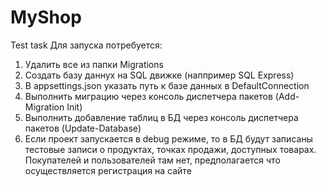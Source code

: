 # MyShop
 Test task
Для запуска потребуется:
1. Удалить все из папки Migrations
2. Создать базу даннух на SQL движке (наппример SQL Express)
3. В appsettings.json указать путь к базе данных в DefaultConnection
4. Выполнить миграцию через консоль диспетчера пакетов (Add-Migration Init)
5. Выполнить добавление таблиц в БД через консоль диспетчера пакетов (Update-Database)
6. Если проект запускается в debug режиме, то в БД будут записаны тестовые записи о продуктах, точках продажи, доступных товарах. Покупателей и пользователей там нет, предполагается что осуществляется регистрация на сайте
